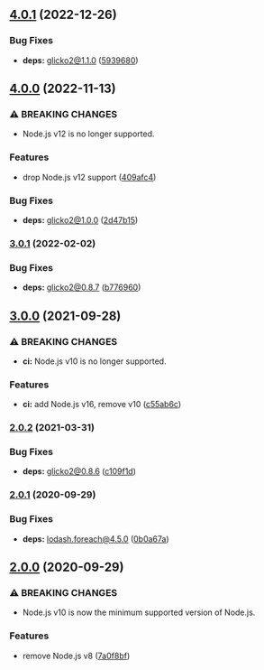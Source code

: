 ## [4.0.1](https://github.com/KenanY/glicko2-composite-opponent/compare/4.0.0...4.0.1) (2022-12-26)


### Bug Fixes

* **deps:** glicko2@1.1.0 ([5939680](https://github.com/KenanY/glicko2-composite-opponent/commit/5939680b2b209183e239d04eeb91b481e0597144))

## [4.0.0](https://github.com/KenanY/glicko2-composite-opponent/compare/3.0.1...4.0.0) (2022-11-13)


### ⚠ BREAKING CHANGES

* Node.js v12 is no longer supported.

### Features

* drop Node.js v12 support ([409afc4](https://github.com/KenanY/glicko2-composite-opponent/commit/409afc4c160d4859ac0ec4a400e8c6e8da80ff8f))


### Bug Fixes

* **deps:** glicko2@1.0.0 ([2d47b15](https://github.com/KenanY/glicko2-composite-opponent/commit/2d47b151c49428fdbf939f576e4dfdc70ac95f9e))

### [3.0.1](https://github.com/KenanY/glicko2-composite-opponent/compare/3.0.0...3.0.1) (2022-02-02)


### Bug Fixes

* **deps:** glicko2@0.8.7 ([b776960](https://github.com/KenanY/glicko2-composite-opponent/commit/b7769604434789cd0c09aec9f6949fa56b6def97))

## [3.0.0](https://github.com/KenanY/glicko2-composite-opponent/compare/2.0.2...3.0.0) (2021-09-28)


### ⚠ BREAKING CHANGES

* **ci:** Node.js v10 is no longer supported.

### Features

* **ci:** add Node.js v16, remove v10 ([c55ab6c](https://github.com/KenanY/glicko2-composite-opponent/commit/c55ab6c324076cfe7e4dd79f9e5efbd7ffca9a23))

### [2.0.2](https://github.com/KenanY/glicko2-composite-opponent/compare/2.0.1...2.0.2) (2021-03-31)


### Bug Fixes

* **deps:** glicko2@0.8.6 ([c109f1d](https://github.com/KenanY/glicko2-composite-opponent/commit/c109f1dca192dffccaee5151e282082090253b98))

### [2.0.1](https://github.com/KenanY/glicko2-composite-opponent/compare/2.0.0...2.0.1) (2020-09-29)


### Bug Fixes

* **deps:** lodash.foreach@4.5.0 ([0b0a67a](https://github.com/KenanY/glicko2-composite-opponent/commit/0b0a67a6bc8277ad99797a61562574ed3d6614e5))

## [2.0.0](https://github.com/KenanY/glicko2-composite-opponent/compare/1.1.2...2.0.0) (2020-09-29)


### ⚠ BREAKING CHANGES

* Node.js v10 is now the minimum supported version of
Node.js.

### Features

* remove Node.js v8 ([7a0f8bf](https://github.com/KenanY/glicko2-composite-opponent/commit/7a0f8bfb37a2875e119f6d9f12f2bba2f581b65e))
